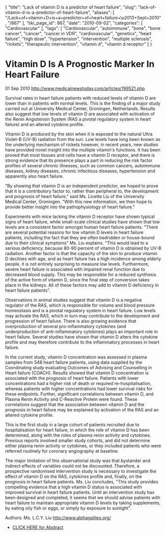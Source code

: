 {
    "title": "Lack of vitamin D is a predictor of heart failure",
    "slug": "lack-of-vitamin-d-is-a-predictor-of-heart-failure",
    "aliases": [
        "/Lack+of+vitamin+D+is+a+predictor+of+heart+failure+\u2013+Sept+2010",
        "/867"
    ],
    "tiki_page_id": 867,
    "date": "2010-09-02",
    "categories": [
        "Cardiovascular"
    ],
    "tags": [
        "Cardiovascular",
        "autoimmune",
        "bone",
        "bone cancer",
        "cancer",
        "cancer in VDR",
        "cardiovascular",
        "genetics",
        "heart failure",
        "high dose",
        "hypertension",
        "intervention",
        "multiple sclerosis",
        "rickets",
        "therapeutic intervention",
        "vitamin d",
        "vitamin d receptor"
    ]
}


# Vitamin D Is A Prognostic Marker In Heart Failure

01 Sep 2010 http://www.medicalnewstoday.com/articles/199521.php

Survival rates in heart failure patients with reduced levels of vitamin D are lower than in patients with normal levels. This is the finding of a major study carried out at University Medical Center, Groningen, Netherlands. Results also suggest that low levels of vitamin D are associated with activation of the Renin Angiotensin System (RAS a pivotal regulatory system in heart failure) and an altered cytokine profile.

Vitamin D is produced by the skin when it is exposed to the natural Ultra Violet-B (UV-B) radiation from the sun. Low levels have long been known as the underlying mechanism of rickets however, in recent years, new studies have provided novel insight into the multiple vitamin's functions. It has been proved that most tissues and cells have a vitamin D receptor, and there is strong evidence that its presence plays a part in reducing the risk factor profiles of several chronic illnesses, such as common cancers, autoimmune diseases, kidney diseases, chronic infectious diseases, hypertension and apparently also heart failure.

"By showing that vitamin D is an independent predictor, we hoped to prove that it is a contributory factor to, rather than peripheral to, the development and prognosis of heart failure," said Ms. Licette Liu of the University Medical Center, Groningen. "With this new information, we then hope to provide better insight into the pathophysiology of heart failure."

Experiments with mice lacking the vitamin D receptor have shown typical signs of heart failure, while small-scale clinical studies have shown that low levels are a consistent factor amongst human heart failure patients. "There are several potential reasons for low vitamin D levels in heart failure patients, including the fact that they are often bedridden or house-bound due to their clinical symptoms" Ms. Liu explains. "This would lead to a serious deficiency, because 80-90 percent of vitamin D is obtained by UV-B radiation. Another factor is that the capacity of the skin to produce vitamin D declines with age, and as heart failure has a high incidence among elderly people, it is not entirely surprising to measure low levels. Furthermore, severe heart failure is associated with impaired renal function due to decreased blood supply. This may be responsible for a reduced synthesis of the active form of vitamin D, since the final step of conversion takes place in the kidneys. All of these factors may add to vitamin D deficiency in heart failure patients".

Observations in animal studies suggest that vitamin D is a negative regulator of the RAS, which is responsible for volume and blood pressure homeostasis and is a pivotal regulatory system in heart failure. Low levels may activate the RAS, which in turn may contribute to the development and progression of heart failure. There is also growing evidence that overproduction of several pro-inflammatory cytokines (and underproduction of anti-inflammatory cytokines) plays an important role in heart failure. Several studies have shown that vitamin D alters the cytokine profile and may therefore contribute to the inflammatory processes in heart failure.

In the current study, vitamin D concentration was assessed in plasma samples from 548 heart failure patients, using data supplied by the Coordinating study evaluating Outcomes of Advising and Counselling in Heart failure (COACH). Results showed that vitamin D concentration is associated with the prognosis of heart failure. Patients with lower concentrations had a higher risk of death or required re-hospitalisation, whereas patients with higher concentrations had lower survival risks for these endpoints. Further, significant correlations between vitamin D, and Plasma Renin Activity and C-Reactive Protein were found. These correlations suggest that the association between vitamin D and the prognosis in heart failure may be explained by activation of the RAS and an altered cytokine profile.

This is the first study in a large cohort of patients recruited due to hospitalisation for heart failure, in which the role of vitamin D has been determined, along with the roles of plasma renin activity and cytokines. Previous reports involved smaller study cohorts, and did not determine either plasma renin activity or cytokines, or they included patients who were referred routinely for coronary angiography at baseline.

The major limitation of this observational study was that bystander and indirect effects of variables could not be discounted. Therefore, a prospective randomised intervention study is necessary to investigate the effect of vitamin D on the RAS, cytokines profile and, finally, on the prognosis in heart failure patients. Ms. Liu concludes, "This study provides compelling evidence that a high vitamin D status is associated with improved survival in heart failure patients. Until an intervention study has been designed and completed, it seems that we should advise patients with heart failure to maintain appropriate vitamin D levels by taking supplements, by eating oily fish or eggs, or simply by exposure to sunlight".

Authors: Ms. L.C.Y. Liu http://www.alphagalileo.org/

* [CLICK HERE for Abstract](/tags/click-here-for-abstract.html)
